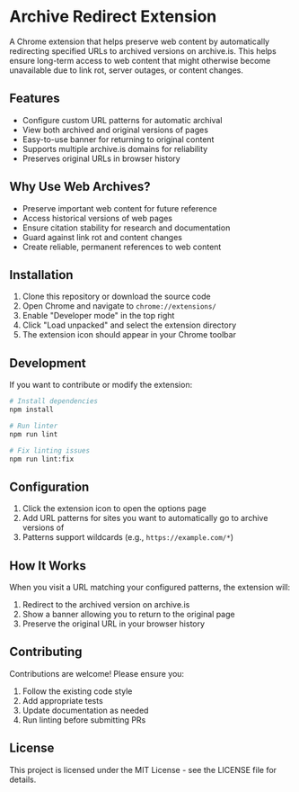 # Archive Redirect Extension

A Chrome extension that helps preserve web content by automatically redirecting specified URLs to archived versions on archive.is. This helps ensure long-term access to web content that might otherwise become unavailable due to link rot, server outages, or content changes.

## Features

- Configure custom URL patterns for automatic archival
- View both archived and original versions of pages
- Easy-to-use banner for returning to original content
- Supports multiple archive.is domains for reliability
- Preserves original URLs in browser history

## Why Use Web Archives?

- Preserve important web content for future reference
- Access historical versions of web pages
- Ensure citation stability for research and documentation
- Guard against link rot and content changes
- Create reliable, permanent references to web content

## Installation

1. Clone this repository or download the source code
2. Open Chrome and navigate to `chrome://extensions/`
3. Enable "Developer mode" in the top right
4. Click "Load unpacked" and select the extension directory
5. The extension icon should appear in your Chrome toolbar

## Development

If you want to contribute or modify the extension:

```bash
# Install dependencies
npm install

# Run linter
npm run lint

# Fix linting issues
npm run lint:fix
```

## Configuration

1. Click the extension icon to open the options page
2. Add URL patterns for sites you want to automatically go to archive versions of
3. Patterns support wildcards (e.g., `https://example.com/*`)

## How It Works

When you visit a URL matching your configured patterns, the extension will:
1. Redirect to the archived version on archive.is
2. Show a banner allowing you to return to the original page
3. Preserve the original URL in your browser history

## Contributing

Contributions are welcome! Please ensure you:
1. Follow the existing code style
2. Add appropriate tests
3. Update documentation as needed
4. Run linting before submitting PRs

## License

This project is licensed under the MIT License - see the LICENSE file for details.